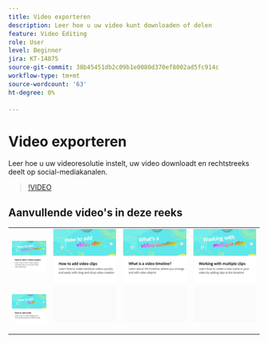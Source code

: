 ```yaml
---
title: Video exporteren
description: Leer hoe u uw video kunt downloaden of delen
feature: Video Editing
role: User
level: Beginner
jira: KT-14875
source-git-commit: 38b45451db2c09b1e0080d370ef8002ad5fc914c
workflow-type: tm+mt
source-wordcount: '63'
ht-degree: 0%

---
```


# Video exporteren

Leer hoe u uw videoresolutie instelt, uw video downloadt en rechtstreeks deelt op social-mediakanalen.

>[!VIDEO](https://video.tv.adobe.com/v/3427093?quality=12&learn=on&hidetitle=true)

## Aanvullende video&#39;s in deze reeks

<table style="table-layout:fixed">
<tr>
   <td>
         <a href="start-video.md">
            <img alt="Een videoproject starten" src="assets/start-video.png" />
         </a>
   </td>
  <td>
         <a href="add-video-clips.md">
            <img alt="Videoclips toevoegen" src="assets/add-video-clips.png" />
         </a>
   </td>
   <td>
         <a href="video-timeline.md">
            <img alt="Wat is een videotijdlijn?" src="assets/video-timeline.png" />
         </a>
   </td>
   <td>
         <a href="multiple-clips.md">
            <img alt="Werken met meerdere clips" src="assets/multiple-clips.png" />
         </a>
   </td>
</tr>
<tr>
  <td>
         <a href="add-audio-video.md">
            <img alt="Audio toevoegen" src="assets/add-audio-video.png" />
         </a>
   </td>
   <td>
    <img alt="Spacer" src="../assets/Gray_thumbnail.png" />
    <div>
    <br>
   </td>
   <td>
    <img alt="Spacer" src="../assets/Gray_thumbnail.png" />
    <div>
    <br>
   </td>
   <td>
    <img alt="Spacer" src="../assets/Gray_thumbnail.png" />
    <div>
    <br>
   </td>
</tr>
</table>